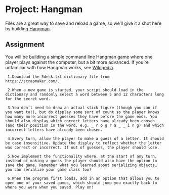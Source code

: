 # Project: Hangman

Files are a great way to save and reload a game, so we’ll give it a shot here by building [Hangman](https://en.wikipedia.org/wiki/Hangman_(game)).

## Assignment
You will be building a simple command line Hangman game where one player plays against the computer, but a bit more advanced. If you’re unfamiliar with how Hangman works, see [Wikipedia](https://en.wikipedia.org/wiki/Hangman_(game)).

```text
 1.Download the 5desk.txt dictionary file from https://scrapmaker.com/.
 
 2.When a new game is started, your script should load in the dictionary and randomly select a word between 5 and 12 characters long for the secret word.
 
 3.You don’t need to draw an actual stick figure (though you can if you want to!), but do display some sort of count so the player knows how many more incorrect guesses they have before the game ends. You should also display which correct letters have already been chosen (and their position in the word, e.g. _ r o g r a _ _ i n g) and which incorrect letters have already been chosen.
 
 4.Every turn, allow the player to make a guess of a letter. It should be case insensitive. Update the display to reflect whether the letter was correct or incorrect. If out of guesses, the player should lose.
 
 5.Now implement the functionality where, at the start of any turn, instead of making a guess the player should also have the option to save the game. Remember what you learned about serializing objects… you can serialize your game class too!
 
 6.When the program first loads, add in an option that allows you to open one of your saved games, which should jump you exactly back to where you were when you saved. Play on!
```